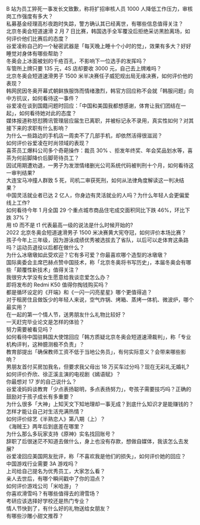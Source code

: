 B 站为员工猝死一事发长文致歉，称将扩招审核人员 1000 人降低工作压力，审核岗工作强度有多大？  
私募基金经理高杉夜跑时失踪，警方确认其已经离世，有哪些信息值得关注？  
北京冬奥会短道速滑 2 月 7 日比赛，韩国选手全军覆没后拒绝采访黑脸离场，如何评价他们比赛后的态度？  
谷爱凌称自己的一个秘密武器是「每天晚上睡十个小时的觉」，效果有多大？好好睡觉对身体有哪些帮助？  
冬奥会上冰面被划的千疮百孔，不影响下一位选手的发挥吗？  
车管所上牌只要 135 元，4S 店却要收 3000 元，自己去上牌难吗？  
北京冬奥会短道速滑男子 1500 米半决赛任子威犯规出局无缘决赛，如何评价他的表现？  
韩网民因冬奥开幕式朝鲜族服饰而情绪激烈，韩官方回应称不会就「韩服问题」向中方抗议，如何看待这一事件？  
谷爱凌在谈到国籍问题时回应：「中国和美国我都想感谢，体育让我们团结在一起」，如何看待她对此的态度？  
媒体报道称怒怼腾讯管理层应届生已离职，并被标记永不录用，真实性如何？对其接下来的求职有什么影响？  
为什么一些路边的手机店一周卖不了几部手机，却依然活得很滋润？  
如何评价谷爱凌在时尚领域的表现？  
喜茶员工爆料公司多个奇葩操作：裁员 30% 、拒发年终奖、年会奖品划水等，喜茶为何前脚降价后脚苛待员工？  
因试用期遭劝退，一男子为发泄情绪删光公司系统代码被判刑十个月，如何看待这一审判结果?  
大连宝马冲撞人群致 5 死，司机二审获死刑，如何从法律角度解读这一判决结果？  
中国灵活就业者已达 2 亿人，你身边有灵活就业的人吗？为什么年轻人会更偏爱线上工作?  
如何看待今年 1 月全国 29 个重点城市商品住宅成交面积同比下跌 46%，环比下跌 37%？  
用 t0 而不是 t1 代表最高一级的说法是什么时候开始的?  
2022 北京冬奥会短道速滑男子 1500 米决赛黄大宪夺冠，如何评价本场比赛？  
孩子今年上三年级，因为游泳成绩优秀被选拔去了省队，以后可以走体育这条路吗？运动员退役以后都在做什么？  
为什么冰墩墩如此受欢迎？它有多可爱？你最喜欢哪个造型的冰墩墩？  
国际奥委会主席巴赫点赞中国技术，称「北京冬奥将书写历史」，本届冬奥会有哪些「颠覆性新技术」值得关注？  
我很穷大学没有女生愿意给我谈恋爱怎么办？  
即将发布的 Redmi K50 值得你掏钱购买吗？  
都是循环设定的《开端》和《一闪一闪亮星星》哪个更值得追？  
对于租房住且做饭少的年轻人来说，空气炸锅、烤箱、蒸烤一体机、微波炉，哪个最实用？  
在一起的第一个情人节，送男朋友什么礼物比较好？  
一天赶完毕业论文是怎样的体验？  
努力需要被看见吗？  
如何看待中国驻韩国大使馆回应「韩方质疑北京冬奥会短道速滑裁判」，称「专业机构评判，这种臆测极不负责」？  
教育部提出「确保教师工资不低于当地公务员」，有何实际意义？会带来哪些影响？  
男朋友首付买房加我名，但要求我父母出 18 万买车过分吗？现在无彩礼无婚礼?  
如何评价乔欣、徐正溪主演的电视剧《嫣语赋》？  
你最想对 17 岁的自己说什么？  
谷爱凌妈妈谈教育「少点表扬聪明，多点表扬努力」，夸孩子需要技巧吗？正确的鼓励对于孩子成长有多重要？  
为什么很多「大神」上知天文下知地理却一事无成？到底什么知识才是能赚钱的？  
怎样才能让自己对生活充满热情？  
如何评价综艺《半熟恋人》第八期（上）？  
《海贼王》两年后到底差在哪里？  
为什么那么多玩家支持《原神》实名找回账号？  
辞职了后很迷茫不知道去做什么，身上也没有存款，想做自媒体，我该怎么去发展?  
谷爱凌回应美国网友批评，称「不喜欢我是他们的损失」，如何评价她的回应？  
中国游戏行业需要 3A 游戏吗？  
上司给自己提名为优秀员工，大家怎么看？  
亲人去世后，有哪个瞬间戳中了你的泪点？  
如何评价游戏公司「米哈游」？  
你喜欢滑雪吗？有哪些值得去的滑雪场？  
考研应该选择好学校还是热门专业？  
情人节快到了，有什么好的礼物送给女朋友？  
有哪些沙雕小甜文推荐？  

